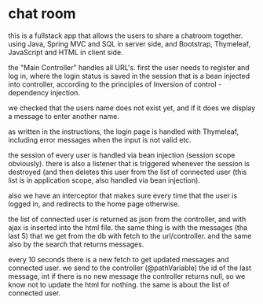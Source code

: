 <h1>chat room</h1>

this is a fullstack app that allows the users to share a chatroom together.
using Java, Spring MVC and SQL in server side, and Bootstrap, Thymeleaf, JavaScript and HTML in client side.

the "Main Controller" handles all URL's. first the user needs to register and log in, where the login status is saved in the session
that is a bean injected into controller, according to the principles of Inversion of control - dependency injection.

we checked that the users name does not exist yet, and if it does we display a message to enter another name.

as written in the instructions, the login page is handled with Thymeleaf, including error messages when the input is not valid etc.

the session of every user is handled via bean injection (session scope obviously). there is also a listener that is triggered whenever the session is destroyed (and then deletes this user from the list of connected user (this list is in application scope, also handled via bean injection).

also we have an interceptor that makes sure every time that the user is logged in, and redirects to the home page otherwise.

the list of connected user is returned as json from the controller, and with ajax is inserted into the html file. the same thing is with the messages (tha last 5) that we get from the db with fetch to the url/controller. and the same also by the search that returns messages.

every 10 seconds there is a new fetch to get updated messages and connected user. we send to the controller (@pathVariable) the id of the last message, int if there is no new message the controller returns null, so we know not to update the html for nothing. the same is about the list of connected user.

